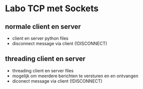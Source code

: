 # Labo TCP met Sockets

## normale client en server
- client en server python files
- disconnect message via client (!DISCONNECT)

## threading  client en server
- threading client en server files
- mogelijk om meerdere berichten te versturen en en ontvangen 
- diconect message via client (!DISCONNECT)